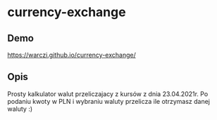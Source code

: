 # currency-exchange
## Demo
https://warczi.github.io/currency-exchange/

## Opis
Prosty kalkulator walut przeliczajacy z kursów z dnia 23.04.2021r.
Po podaniu kwoty w PLN i wybraniu waluty przelicza ile otrzymasz danej waluty :)
